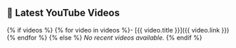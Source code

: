 ## 🎥 Latest YouTube Videos
{% if videos %}
{% for video in videos %}- [{{ video.title }}]({{ video.link }})
{% endfor %}
{% else %}
_No recent videos available._
{% endif %}